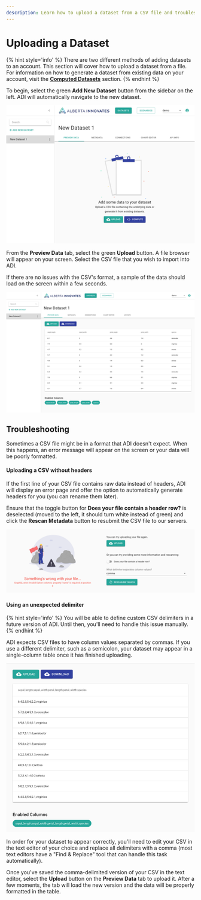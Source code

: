 ```yaml
---
description: Learn how to upload a dataset from a CSV file and troubleshoot common issues with the dataset importer.
---
```


# Uploading a Dataset

{% hint style='info' %}
There are two different methods of adding datasets to an account. This section will cover how to upload a dataset from a file. For information on how to generate a dataset from existing data on your account, visit the **[Computed Datasets](./ComputedDatasets.md)** section.
{% endhint %}

To begin, select the green **Add New Dataset** button from the sidebar on the left. ADI will automatically navigate to the new dataset.

![New dataset screen](../images/new-dataset.png)

From the **Preview Data** tab, select the green **Upload** button. A file browser will appear on your screen. Select the CSV file that you wish to import into ADI.

If there are no issues with the CSV's format, a sample of the data should load on the screen within a few seconds.

![Upload completed successfully](../images/new-dataset-uploaded.png)

## Troubleshooting

Sometimes a CSV file might be in a format that ADI doesn't expect. When this happens, an error message will appear on the screen or your data will be poorly formatted.

#### Uploading a CSV without headers

If the first line of your CSV file contains raw data instead of headers, ADI will display an error page and offer the option to automatically generate headers for you (you can rename them later).

Ensure that the toggle button for **Does your file contain a header row?** is deselected (moved to the left, it should turn white instead of green) and click the **Rescan Metadata** button to resubmit the CSV file to our servers.

![Example of a headerless error](../images/new-dataset-headerless.png)

#### Using an unexpected delimiter

{% hint style='info' %}
You will be able to define custom CSV delimiters in a future version of ADI. Until then, you'll need to handle this issue manually.
{% endhint %}

ADI expects CSV files to have column values separated by commas. If you use a different delimiter, such as a semicolon, your dataset may appear in a single-column table once it has finished uploading.

![Example of using a different delimiter](../images/new-dataset-delimiter.png)

In order for your dataset to appear correctly, you'll need to edit your CSV in the text editor of your choice and replace all delimiters with a comma (most text editors have a "Find & Replace" tool that can handle this task automatically). 

Once you've saved the comma-delimited version of your CSV in the text editor, select the **Upload** button on the **Preview Data** tab to upload it. After a few moments, the tab will load the new version and the data will be properly formatted in the table.